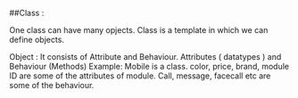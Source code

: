 ##Class :

 One class can have many opjects. Class is a template in which we can define objects. 

Object : It consists of Attribute and Behaviour. Attributes ( datatypes ) and Behaviour (Methods)
        Example: Mobile is a class. color, price, brand, module ID are some of the attributes of module. Call, message, facecall etc are           some of the behaviour.  



